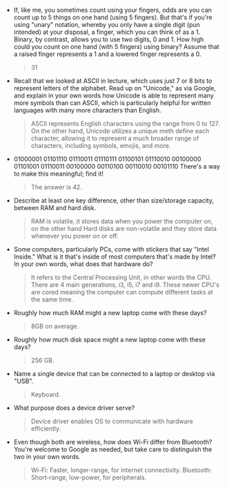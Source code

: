 - If, like me, you sometimes count using your fingers, odds are you can count up to 5 things on one hand (using 5 fingers). But that's if you're using "unary" notation, whereby you only have a single digit (pun intended) at your disposal, a finger, which you can think of as a 1. Binary, by contrast, allows you to use two digits, 0 and 1. How high could you count on one hand (with 5 fingers) using binary? Assume that a raised finger represents a 1 and a lowered finger represents a 0.

  > 31

- Recall that we looked at ASCII in lecture, which uses just 7 or 8 bits to represent letters of the alphabet. Read up on "Unicode," as via Google, and explain in your own words how Unicode is able to represent many more symbols than can ASCII, which is particularly helpful for written languages with many more characters than English.

  > ASCII represents English characters using the range from 0 to 127. On the other hand, Unicode utilizes a unique meth
  > define each character, allowing it to represent a much broader range of characters, including symbols, emojis, and more.

- 01000001 01101110 01110011 01110111 01100101 01110010 00100000 01101001 01110011 00100000 00110100 00110010 00101110
  There's a way to make this meaningful; find it!

  > The answer is 42.

- Describe at least one key difference, other than size/storage capacity, between RAM and hard disk.

  > RAM is volatile, it stores data when you power the computer on, on the other hand Hard disks are non-volatile and they store
  > data whenever you power on or off.

- Some computers, particularly PCs, come with stickers that say "Intel Inside." What is it that's inside of most computers that's made by Intel? In your own words, what does that hardware do?

  > It refers to the Central Processing Unit, in other words the CPU. There are 4 main generations, i3, i5, i7 and i9. These newer CPU's are cored meaning the computer can compute different tasks at the same time.

- Roughly how much RAM might a new laptop come with these days?

  > 8GB on average.

- Roughly how much disk space might a new laptop come with these days?

  > 256 GB.

- Name a single device that can be connected to a laptop or desktop via "USB".

  > Keyboard.

- What purpose does a device driver serve?

  > Device driver enables OS to communicate with hardware efficiently.

- Even though both are wireless, how does Wi-Fi differ from Bluetooth? You're welcome to Google as needed, but take care to distinguish the two in your own words.

  > Wi-Fi: Faster, longer-range, for internet connectivity. Bluetooth: Short-range, low-power, for peripherals.
